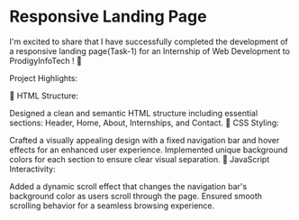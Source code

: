 # Responsive Landing Page
I'm excited to share that I have successfully completed the development of a responsive landing page(Task-1) for an Internship of Web Development to ProdigyInfoTech ! 🎉

Project Highlights:

🔹 HTML Structure:

Designed a clean and semantic HTML structure including essential sections: Header, Home, About, Internships, and Contact.
🔹 CSS Styling:

Crafted a visually appealing design with a fixed navigation bar and hover effects for an enhanced user experience.
Implemented unique background colors for each section to ensure clear visual separation.
🔹 JavaScript Interactivity:

Added a dynamic scroll effect that changes the navigation bar's background color as users scroll through the page.
Ensured smooth scrolling behavior for a seamless browsing experience.

